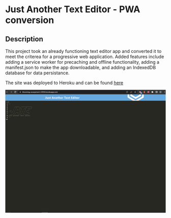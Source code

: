 # Just Another Text Editor - PWA conversion

## Description

This project took an already functioning text editor app and converted it to meet the criterea for a progressive web application. Added features include adding a service worker for precaching and offline functionality, adding a manifest.json to make the app downloadable, and adding an IndexedDB database for data persistance. 

The site was deployed to Heroku and can be found [here](https://blooming-escarpment-22836.herokuapp.com/)

![screenshot](screenshot.png)